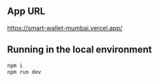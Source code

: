 ## App URL

https://smart-wallet-mumbai.vercel.app/

## Running in the local environment

```bash
npm i
npm run dev
```
